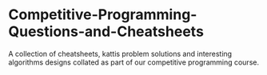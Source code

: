 # Competitive-Programming-Questions-and-Cheatsheets
A collection of cheatsheets, kattis problem solutions and interesting algorithms designs collated as part of our competitive programming course.
